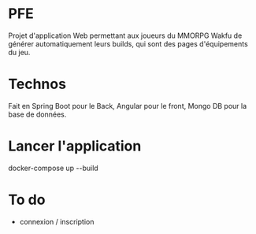 # PFE 
Projet d'application Web permettant aux joueurs du MMORPG Wakfu de générer automatiquement leurs builds, qui sont des pages d'équipements du jeu.

# Technos
Fait en Spring Boot pour le Back, Angular pour le front, Mongo DB pour la base de données.

# Lancer l'application
docker-compose up --build

# To do
- connexion / inscription 